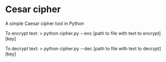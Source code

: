 # Cesar cipher
A simple Caesar cipher tool in Python

To encrypt text: > python cipher.py --enc [path to file with text to encrypt] [key]

To decrypt text: > python cipher.py --dec [path to file with text to decrypt] [key]
